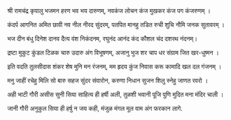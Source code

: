 श्री रामचंद्र कृपालु भजमन हरण भव भय दारुणम्,
नवकंज लोचन कंज मुखकर कंज पग कंजरुणम् ।

कंदर्प आगनित अमित छावी नव नील नीरद सुंदरम्,
पतपित मानहु तडित रुची शुचि नौमि जनक सुतावरम् ।

भज दीन बंधु दिनेश दानव दैत्य वंश निकंदनम,
रघुनंद आनंद कंद कौशल चंद दशरथ नंदनम्।

द्रष्टा मुकुट कुंडल टिळक चारु उदारु अंग विभूषणम्,
अजानु भुज शर चाप धर संग्राम जित खर-धुष्मन ।

इति वदति तुलसीदास शंकर शेष मुनि मन रंजनम्,
मम हृदय कुंज निवास करू कामादि खल दल गंजनम् ।

मनु जाहीं रचेहु मिलि सो बारु सहज सुंदर संवारोन,
करुणा निधान सुजन शिलु स्नेहु जाणत रवरो ।

अही भाटी गौरी असीस सुनी सिया साहित्य ही हर्षी अली,
तुळशी भवानी पूजि पुणि मुदित मना मंदिर चाली ।

जानी गौरी अनुकुल सिया ही हर्षु न जय कही,
मंजुळ मंगल मूल वाम अंग फरकान लागे.